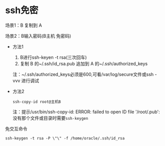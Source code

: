 # ssh免密

场景1：B 复制到 A  

场景2：B输入密码(B主机 免密码)

- 方法1

  1. B进行ssh-keyen -t rsa(三次回车)
  2. 复制 B 的\~/.ssh/id\_rsa.pub 追加到 A 的\~/.ssh/authorized\_keys

  注：~/.ssh/authorized\_keys必须是600,可看/var/log/secure文件或ssh -vvv 进行调试

- 方法2

  ```
  ssh-copy-id root@主机B
  ```

  注：提示/usr/bin/ssh-copy-id: ERROR: failed to open ID file '/root/.pub': 没有那个文件或目录时需要`ssh-keygen`



免交互命令

```
ssh-keygen -t rsa -P \"\" -f /home/oracle/.ssh/id_rsa
```

